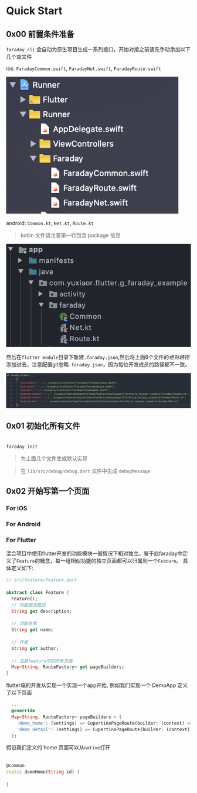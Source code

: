 # Quick Start

## 0x00 前置条件准备

`faraday_cli` 会自动为原生项目生成一系列接口，开始对接之前请先手动添加以下几个空文件

ios: `FaradayCommon.swift`, `FaradayNet.swift`, `FaradayRoute.swift`

![ios](images/ios_init.png)

android: `Common.kt`, `Net.kt`, `Route.kt` 
> kotlin 文件请注意第一行包含 package 信息

![android](images/android_init.png)

然后在`flutter module`目录下新建`.faraday.json`,然后将上面6个文件的*绝对路径*添加进去，注意配置git忽略`.faraday.json`，因为每位开发成员的路径都不一致。

![dart](images/dart_init.png)


## 0x01 初始化所有文件

``` shell

faraday init

```
> 为上面几个文件生成默认实现

> 在 `lib/src/debug/debug.dart` 文件中生成 `debugMessage`


## 0x02 开始写第一个页面

### For iOS

### For Android
### For Flutter

混合项目中使用flutter开发的功能模块一般情况下相对独立。鉴于此faraday中定义了`Feature`的概念，每一组相似功能的独立页面都可以归属到一个`Feature`。 具体定义如下:
``` dart
// src/feature/feature.dart

abstract class Feature {
  Feature();
  // 功能描述描述
  String get description;

  // 功能名称
  String get name;

  // 作者
  String get author;

  // 注册feature中的所有页面
  Map<String, RouteFactory> get pageBuilders;
}

```

flutter端的开发从实现一个实现一个app开始, 例如我们实现一个 DemoApp 定义了以下页面

``` dart
  ...
  @override
  Map<String, RouteFactory> pageBuilders = {
    'demo_home': (settings) => CupertinoPageRoute(builder: (context) => Text('Demo page')),
    'demo_detail': (settings) => CupertinoPageRoute(builder: (context) => Text('Demo detail'))
  };

```
假设我们定义的 home 页面可以从`native`打开

``` dart

@common
static demoHome(String id) {
  
}

```